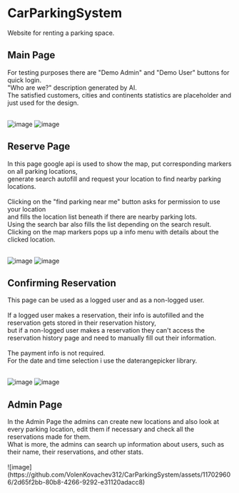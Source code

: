 # CarParkingSystem
Website for renting a parking space.

<h2>Main Page</h2>
For testing purposes there are "Demo Admin" and "Demo User" buttons for quick login.<br>
"Who are we?" description generated by AI.<br>
The satisfied customers, cities and continents statistics are placeholder and just used for the design.<br>
<br>

![image](https://github.com/VolenKovachev312/CarParkingSystem/assets/117029606/2d533860-92f2-4a46-bc90-5ba554a11f75)
![image](https://github.com/VolenKovachev312/CarParkingSystem/assets/117029606/95fa1ddb-ada5-4950-9d11-98c884d38b82)

<h2>Reserve Page</h2>
In this page google api is used to show the map, put corresponding markers on all parking locations,<br>
generate search autofill and request your location to find nearby parking locations.<br><br>
Clicking on the "find parking near me" button asks for permission to use your location<br>
and fills the location list beneath if there are nearby parking lots.<br>
Using the search bar also fills the list depending on the search result.<br>
Clicking on the map markers pops up a info menu with details about the clicked location.<br>
<br>

![image](https://github.com/VolenKovachev312/CarParkingSystem/assets/117029606/64e7953e-f562-45d7-823e-44e7dba597b6)
![image](https://github.com/VolenKovachev312/CarParkingSystem/assets/117029606/cdd3c96f-75d3-4b7a-ac1b-0dd25988588b)

<h2>Confirming Reservation</h2>
This page can be used as a logged user and as a non-logged user.<br><br>
If a logged user makes a reservation, their info is autofilled and the reservation gets stored in their reservation history,<br>
but if a non-logged user makes a reservation they can't access the reservation history page and need to manually fill out their information.<br><br>
The payment info is not required.<br>
For the date and time selection i use the daterangepicker library.<br>
<br>

![image](https://github.com/VolenKovachev312/CarParkingSystem/assets/117029606/cf665b66-4cb7-4d35-8e60-cbd361fb3d03)
![image](https://github.com/VolenKovachev312/CarParkingSystem/assets/117029606/505aa559-c308-4a88-bec2-c723a39cc7e8)

<h2>Admin Page</h2>
In the Admin Page the admins can create new locations and also look at every parking location, edit them if necessary and check all the reservations made for them.<br>
What is more, the admins can search up information about users, such as their name, their reservations, and other stats.<br>
<br>
![image](https://github.com/VolenKovachev312/CarParkingSystem/assets/117029606/2d65f2bb-80b8-4266-9292-e31120adacc8)
